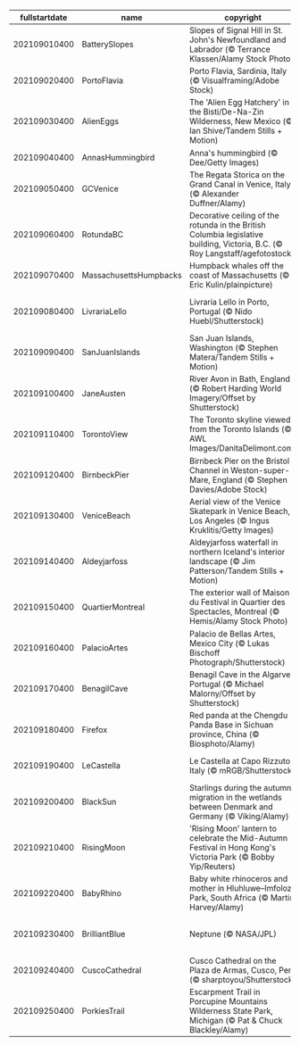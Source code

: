 |fullstartdate|name|copyright|title|image|
|--|--|--|--|--|
202109010400|BatterySlopes|Slopes of Signal Hill in St. John's Newfoundland and Labrador (© Terrance Klassen/Alamy Stock Photo)|A national historic site|![](/en-CA/2021/09/202109010400BatterySlopes.jpg)|
202109020400|PortoFlavia|Porto Flavia, Sardinia, Italy (© Visualframing/Adobe Stock)|A cliffside harbour in Sardinia|![](/en-CA/2021/09/202109020400PortoFlavia.jpg)|
202109030400|AlienEggs|The 'Alien Egg Hatchery' in the Bisti/De-Na-Zin Wilderness, New Mexico (© Ian Shive/Tandem Stills + Motion)|Welcome to the 'Alien Egg Hatchery'|![](/en-CA/2021/09/202109030400AlienEggs.jpg)|
202109040400|AnnasHummingbird|Anna's hummingbird (© Dee/Getty Images)|Humming along|![](/en-CA/2021/09/202109040400AnnasHummingbird.jpg)|
202109050400|GCVenice|The Regata Storica on the Grand Canal in Venice, Italy (© Alexander Duffner/Alamy)|Venice’s grand regatta|![](/en-CA/2021/09/202109050400GCVenice.jpg)|
202109060400|RotundaBC|Decorative ceiling of the rotunda in the British Columbia legislative building, Victoria, B.C. (© Roy Langstaff/agefotostock)|Highlighting the legislative building on Labour Day|![](/en-CA/2021/09/202109060400RotundaBC.jpg)|
202109070400|MassachusettsHumpbacks|Humpback whales off the coast of Massachusetts (© Eric Kulin/plainpicture)|Whale hello there!|![](/en-CA/2021/09/202109070400MassachusettsHumpbacks.jpg)|
202109080400|LivrariaLello|Livraria Lello in Porto, Portugal (© Nido Huebl/Shutterstock)|Enter the magical world of Livraria Lello|![](/en-CA/2021/09/202109080400LivrariaLello.jpg)|
202109090400|SanJuanIslands|San Juan Islands, Washington (© Stephen Matera/Tandem Stills + Motion)|Islands of the Salish Sea|![](/en-CA/2021/09/202109090400SanJuanIslands.jpg)|
202109100400|JaneAusten|River Avon in Bath, England (© Robert Harding World Imagery/Offset by Shutterstock)|Celebrating all things Austen|![](/en-CA/2021/09/202109100400JaneAusten.jpg)|
202109110400|TorontoView|The Toronto skyline viewed from the Toronto Islands (© AWL Images/DanitaDelimont.com)|Lights, camera, action!|![](/en-CA/2021/09/202109110400TorontoView.jpg)|
202109120400|BirnbeckPier|Birnbeck Pier on the Bristol Channel in Weston-super-Mare, England (© Stephen Davies/Adobe Stock)|End of the pier?|![](/en-CA/2021/09/202109120400BirnbeckPier.jpg)|
202109130400|VeniceBeach|Aerial view of the Venice Skatepark in Venice Beach, Los Angeles (© Ingus Kruklitis/Getty Images)|Sand, sun, and sk8ers|![](/en-CA/2021/09/202109130400VeniceBeach.jpg)|
202109140400|Aldeyjarfoss|Aldeyjarfoss waterfall in northern Iceland's interior landscape (© Jim Patterson/Tandem Stills + Motion)|Behold the mighty Aldeyjarfoss|![](/en-CA/2021/09/202109140400Aldeyjarfoss.jpg)|
202109150400|QuartierMontreal|The exterior wall of Maison du Festival in Quartier des Spectacles, Montreal (© Hemis/Alamy Stock Photo)|Festival International de Jazz de Montréal|![](/en-CA/2021/09/202109150400QuartierMontreal.jpg)|
202109160400|PalacioArtes|Palacio de Bellas Artes, Mexico City (© Lukas Bischoff Photograph/Shutterstock)|A cry for independence|![](/en-CA/2021/09/202109160400PalacioArtes.jpg)|
202109170400|BenagilCave|Benagil Cave in the Algarve, Portugal (© Michael Malorny/Offset by Shutterstock)|Eye of the cave|![](/en-CA/2021/09/202109170400BenagilCave.jpg)|
202109180400|Firefox|Red panda at the Chengdu Panda Base in Sichuan province, China (© Biosphoto/Alamy)|Hanging out on a limb|![](/en-CA/2021/09/202109180400Firefox.jpg)|
202109190400|LeCastella|Le Castella at Capo Rizzuto, Italy (© mRGB/Shutterstock)|Arrr! Can you talk like a pirate?|![](/en-CA/2021/09/202109190400LeCastella.jpg)|
202109200400|BlackSun|Starlings during the autumn migration in the wetlands between Denmark and Germany (© Viking/Alamy)|Birds of a feather flocking together|![](/en-CA/2021/09/202109200400BlackSun.jpg)|
202109210400|RisingMoon|'Rising Moon' lantern to celebrate the Mid-Autumn Festival in Hong Kong's Victoria Park (© Bobby Yip/Reuters)|An old celebration for a new season|![](/en-CA/2021/09/202109210400RisingMoon.jpg)|
202109220400|BabyRhino|Baby white rhinoceros and mother in Hluhluwe–Imfolozi Park, South Africa (© Martin Harvey/Alamy)|What's cuter than nuzzling rhinos?|![](/en-CA/2021/09/202109220400BabyRhino.jpg)|
202109230400|BrilliantBlue|Neptune (© NASA/JPL)|Last stop before leaving the solar system|![](/en-CA/2021/09/202109230400BrilliantBlue.jpg)|
202109240400|CuscoCathedral|Cusco Cathedral on the Plaza de Armas, Cusco, Peru (© sharptoyou/Shutterstock)|The crossroads of empires|![](/en-CA/2021/09/202109240400CuscoCathedral.jpg)|
202109250400|PorkiesTrail|Escarpment Trail in Porcupine Mountains Wilderness State Park, Michigan (© Pat & Chuck Blackley/Alamy)|Autumn comes to the Porcupines|![](/en-CA/2021/09/202109250400PorkiesTrail.jpg)|
